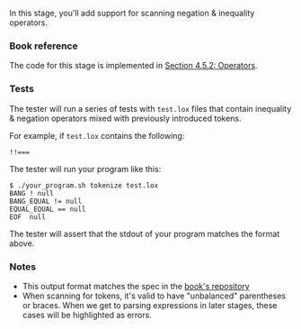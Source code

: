 In this stage, you'll add support for scanning negation & inequality operators.

### Book reference

The code for this stage is implemented in [Section 4.5.2: Operators](https://craftinginterpreters.com/scanning.html#operators).

### Tests

The tester will run a series of tests with `test.lox` files that contain inequality & negation operators mixed with previously introduced tokens.

For example, if `test.lox` contains the following:

```
!!===
```

The tester will run your program like this:

```
$ ./your_program.sh tokenize test.lox
BANG ! null
BANG_EQUAL != null
EQUAL_EQUAL == null
EOF  null
```

The tester will assert that the stdout of your program matches the format above.

### Notes

- This output format matches the spec in the [book's repository](https://github.com/munificent/craftinginterpreters/tree/01e6f5b8f3e5dfa65674c2f9cf4700d73ab41cf8/test/scanning)
- When scanning for tokens, it's valid to have "unbalanced" parentheses or braces. When we get to parsing expressions in later stages, these cases will be highlighted as errors.